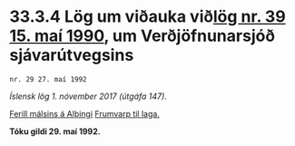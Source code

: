 # 33.3.4 Lög um viðauka við[lög nr. 39 15. maí 1990](1990039.md), um Verðjöfnunarsjóð sjávarútvegsins

`nr. 29 27. maí 1992`

_Íslensk lög 1. nóvember 2017 (útgáfa 147)._

[Ferill málsins á Alþingi](https://www.althingi.is/thingstorf/thingmalalistar-eftir-thingum/ferill/?ltg=115&mnr=534)
[Frumvarp til laga.](https://www.althingi.is/altext/115/s/0960.html)

**Tóku gildi 29. maí 1992.**

